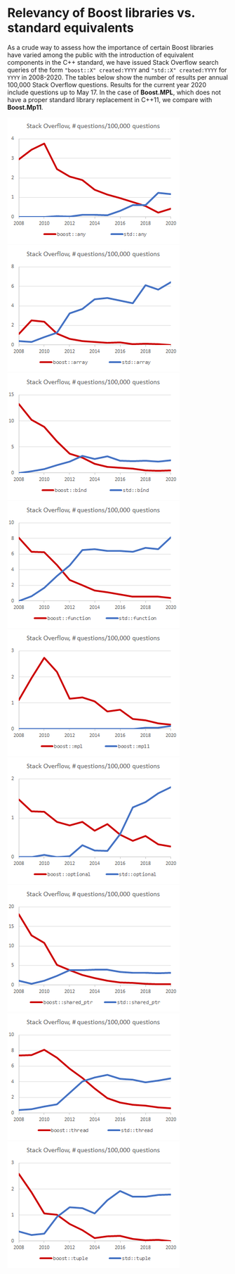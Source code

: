 # Relevancy of Boost libraries vs. standard equivalents

As a crude way to assess how the importance of certain Boost libraries have varied
among the public with the introduction of equivalent components in the C++ standard, we have issued
Stack Overflow search queries of the form <code>"boost::X"&nbsp;created:YYYY</code> and
<code>"std::X"&nbsp;created:YYYY</code> for `YYYY` in 2008-2020. The tables below show
the number of results per annual 100,000 Stack Overflow questions. Results for the current
year 2020 include questions up to May 17. In the case of
**Boost.MPL**, which does not have a proper standard library replacement in C++11, we compare
with **Boost.Mp11**.

![any](boost_vs_std/any.png)![array](boost_vs_std/array.png)![bind](boost_vs_std/bind.png)
![function](boost_vs_std/function.png)![mpl](boost_vs_std/mpl.png)![optional](boost_vs_std/optional.png)
![shared_ptr](boost_vs_std/shared_ptr.png)![thread](boost_vs_std/thread.png)![tuple](boost_vs_std/tuple.png)
